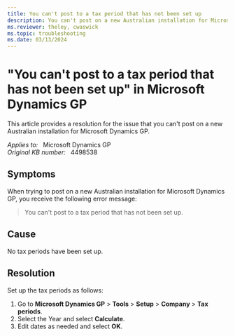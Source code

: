 ```yaml
---
title: You can't post to a tax period that has not been set up
description: You can't post on a new Australian installation for Microsoft Dynamics GP. Provides a resolution.
ms.reviewer: theley, cwaswick
ms.topic: troubleshooting
ms.date: 03/13/2024
---
```

# "You can't post to a tax period that has not been set up" in Microsoft Dynamics GP

This article provides a resolution for the issue that you can't post on a new Australian installation for Microsoft Dynamics GP.

_Applies to:_ &nbsp; Microsoft Dynamics GP  
_Original KB number:_ &nbsp; 4498538

## Symptoms

When trying to post on a new Australian installation for Microsoft Dynamics GP, you receive the following error message:

> You can't post to a tax period that has not been set up.

## Cause

No tax periods have been set up.

## Resolution

Set up the tax periods as follows:

1. Go to **Microsoft Dynamics GP** > **Tools** > **Setup** > **Company** > **Tax periods**.  
2. Select the Year and select **Calculate**.
3. Edit dates as needed and select **OK**.
